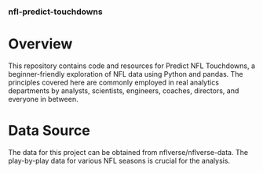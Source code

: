 ### nfl-predict-touchdowns
 
# Overview

This repository contains code and resources for Predict NFL Touchdowns, a beginner-friendly exploration of NFL data using Python and pandas. The principles covered here are commonly employed in real analytics departments by analysts, scientists, engineers, coaches, directors, and everyone in between.

# Data Source

The data for this project can be obtained from nflverse/nflverse-data. The play-by-play data for various NFL seasons is crucial for the analysis.
